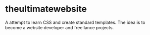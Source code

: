 # theultimatewebsite
A attempt to learn CSS and create standard templates. The idea is to become a website developer and free lance projects.
